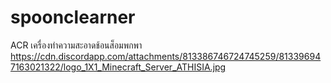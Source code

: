 # spoonclearner
ACR เครื่องทำความสะอาดช้อนส็อมพกพา
https://cdn.discordapp.com/attachments/813386746724745259/813396947163021322/logo_1X1_Minecraft_Server_ATHISIA.jpg
